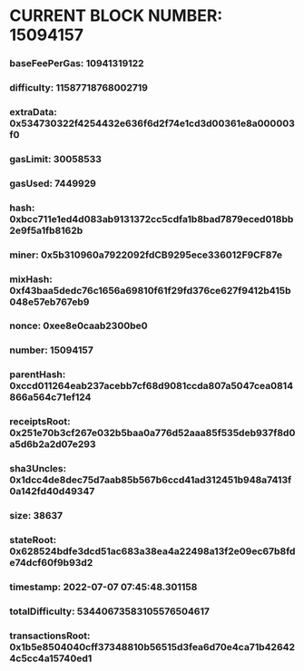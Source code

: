# CURRENT BLOCK NUMBER: 15094157

### baseFeePerGas: 10941319122
### difficulty: 11587718768002719
### extraData: 0x534730322f4254432e636f6d2f74e1cd3d00361e8a000003f0
### gasLimit: 30058533
### gasUsed: 7449929
### hash: 0xbcc711e1ed4d083ab9131372cc5cdfa1b8bad7879eced018bb2e9f5a1fb8162b
### miner: 0x5b310960a7922092fdCB9295ece336012F9CF87e
### mixHash: 0xf43baa5dedc76c1656a69810f61f29fd376ce627f9412b415b048e57eb767eb9
### nonce: 0xee8e0caab2300be0
### number: 15094157
### parentHash: 0xccd011264eab237acebb7cf68d9081ccda807a5047cea0814866a564c71ef124
### receiptsRoot: 0x251e70b3cf267e032b5baa0a776d52aaa85f535deb937f8d0a5d6b2a2d07e293
### sha3Uncles: 0x1dcc4de8dec75d7aab85b567b6ccd41ad312451b948a7413f0a142fd40d49347
### size: 38637
### stateRoot: 0x628524bdfe3dcd51ac683a38ea4a22498a13f2e09ec67b8fde74dcf60f9b93d2
### timestamp: 2022-07-07 07:45:48.301158
### totalDifficulty: 53440673583105576504617
### transactionsRoot: 0x1b5e8504040cff37348810b56515d3fea6d70e4ca71b426424c5cc4a15740ed1
